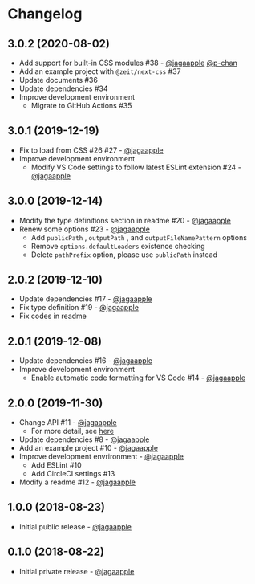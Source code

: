 # Changelog
## 3.0.2 (2020-08-02)
- Add support for built-in CSS modules #38 - [@jagaapple](https://github.com/jagaapple) [@p-chan](https://github.com/p-chan)
- Add an example project with `@zeit/next-css` #37
- Update documents #36
- Update dependencies #34
- Improve development environment
  - Migrate to GitHub Actions #35

## 3.0.1 (2019-12-19)
- Fix to load from CSS #26 #27 - [@jagaapple](https://github.com/jagaapple)
- Improve development environment
  - Modify VS Code settings to follow latest ESLint extension #24 - [@jagaapple](https://github.com/jagaapple)

## 3.0.0 (2019-12-14)
- Modify the type definitions section in readme #20 - [@jagaapple](https://github.com/jagaapple)
- Renew some options #23 - [@jagaapple](https://github.com/jagaapple)
  - Add `publicPath` , `outputPath` , and `outputFileNamePattern` options
  - Remove `options.defaultLoaders` existence checking
  - Delete `pathPrefix` option, please use `publicPath` instead

## 2.0.2 (2019-12-10)
- Update dependencies #17 - [@jagaapple](https://github.com/jagaapple)
- Fix type definition #19 - [@jagaapple](https://github.com/jagaapple)
- Fix codes in readme

## 2.0.1 (2019-12-08)
- Update dependencies #16 - [@jagaapple](https://github.com/jagaapple)
- Improve development environment
  - Enable automatic code formatting for VS Code #14 - [@jagaapple](https://github.com/jagaapple)

## 2.0.0 (2019-11-30)
- Change API #11 - [@jagaapple](https://github.com/jagaapple)
  - For more detail, see [here](https://github.com/jagaapple/react-image-element-loader/releases/tag/v2.0.0)
- Update dependencies #8 - [@jagaapple](https://github.com/jagaapple)
- Add an example project #10 - [@jagaapple](https://github.com/jagaapple)
- Improve development envrironment - [@jagaapple](https://github.com/jagaapple)
  - Add ESLint #10
  - Add CircleCI settings #13
- Modify a readme #12 - [@jagaapple](https://github.com/jagaapple)

## 1.0.0 (2018-08-23)
- Initial public release - [@jagaapple](https://github.com/jagaapple)

## 0.1.0 (2018-08-22)
- Initial private release - [@jagaapple](https://github.com/jagaapple)
